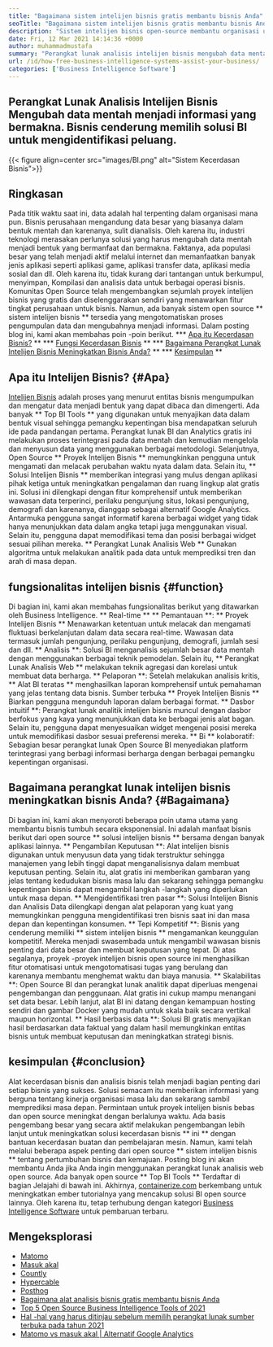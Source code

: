 ```yaml
---
title: "Bagaimana sistem intelijen bisnis gratis membantu bisnis Anda" 
seoTitle: "Bagaimana sistem intelijen bisnis gratis membantu bisnis Anda" 
description: "Sistem intelijen bisnis open-source membantu organisasi untuk menganalisis data secara kritis dan merumuskan strategi yang efektif berdasarkan wawasan bisnis yang berguna." 
date: Fri, 12 Mar 2021 14:14:36 +0000
author: muhammadmustafa
summary: "Perangkat lunak analisis intelijen bisnis mengubah data mentah menjadi informasi yang bermakna. Bisnis cenderung memilih solusi BI untuk mengidentifikasi peluang." 
url: /id/how-free-business-intelligence-systems-assist-your-business/
categories: ['Business Intelligence Software']
---
```


## Perangkat Lunak Analisis Intelijen Bisnis Mengubah data mentah menjadi informasi yang bermakna. Bisnis cenderung memilih solusi BI untuk mengidentifikasi peluang.

{{< figure align=center src="images/BI.png" alt="Sistem Kecerdasan Bisnis">}}


## Ringkasan
Pada titik waktu saat ini, data adalah hal terpenting dalam organisasi mana pun. Bisnis perusahaan mengandung data besar yang biasanya dalam bentuk mentah dan karenanya, sulit dianalisis. Oleh karena itu, industri teknologi merasakan perlunya solusi yang harus mengubah data mentah menjadi bentuk yang bermanfaat dan bermakna. Faktanya, ada populasi besar yang telah menjadi aktif melalui internet dan memanfaatkan banyak jenis aplikasi seperti aplikasi game, aplikasi transfer data, aplikasi media sosial dan dll. Oleh karena itu, tidak kurang dari tantangan untuk berkumpul, menyimpan, Kompilasi dan analisis data untuk berbagai operasi bisnis.
Komunitas Open Source telah mengembangkan sejumlah proyek intelijen bisnis yang gratis dan diselenggarakan sendiri yang menawarkan fitur tingkat perusahaan untuk bisnis. Namun, ada banyak sistem open source ** sistem intelijen bisnis ** tersedia yang mengotomatiskan proses pengumpulan data dan mengubahnya menjadi informasi. Dalam posting blog ini, kami akan membahas poin -poin berikut.
  *** [Apa itu Kecerdasan Bisnis?][1] **
  *** [Fungsi Kecerdasan Bisnis][2] **
  *** [Bagaimana Perangkat Lunak Intelijen Bisnis Meningkatkan Bisnis Anda?][3] **
  *** [Kesimpulan][4] **

## Apa itu Intelijen Bisnis? {#Apa}
[][5][Intelijen Bisnis][6] adalah proses yang menurut entitas bisnis mengumpulkan dan mengatur data menjadi bentuk yang dapat dibaca dan dimengerti. Ada banyak ** Top BI Tools ** yang digunakan untuk menyajikan data dalam bentuk visual sehingga pemangku kepentingan bisa mendapatkan seluruh ide pada pandangan pertama. Perangkat lunak BI dan Analytics gratis ini melakukan proses terintegrasi pada data mentah dan kemudian mengelola dan menyusun data yang menggunakan berbagai metodologi. Selanjutnya, Open Source ** Proyek Intelijen Bisnis ** memungkinkan pengguna untuk mengamati dan melacak perubahan waktu nyata dalam data. Selain itu, ** Solusi Intelijen Bisnis ** memberikan integrasi yang mulus dengan aplikasi pihak ketiga untuk meningkatkan pengalaman dan ruang lingkup alat gratis ini.
Solusi ini dilengkapi dengan fitur komprehensif untuk memberikan wawasan data terperinci, perilaku pengunjung situs, lokasi pengunjung, demografi dan karenanya, dianggap sebagai alternatif Google Analytics. Antarmuka pengguna sangat informatif karena berbagai widget yang tidak hanya menunjukkan data dalam angka tetapi juga menggunakan visual. Selain itu, pengguna dapat memodifikasi tema dan posisi berbagai widget sesuai pilihan mereka. ** Perangkat Lunak Analisis Web ** Gunakan algoritma untuk melakukan analitik pada data untuk memprediksi tren dan arah di masa depan.

## fungsionalitas intelijen bisnis {#function}
Di bagian ini, kami akan membahas fungsionalitas berikut yang ditawarkan oleh Business Intelligence.
** Real-time ** ** Pemantauan **: ** Proyek Intelijen Bisnis ** Menawarkan ketentuan untuk melacak dan mengamati fluktuasi berkelanjutan dalam data secara real-time. Wawasan data termasuk jumlah pengunjung, perilaku pengunjung, demografi, jumlah sesi dan dll.
** Analisis **: Solusi BI menganalisis sejumlah besar data mentah dengan menggunakan berbagai teknik pemodelan. Selain itu, ** Perangkat Lunak Analisis Web ** melakukan teknik agregasi dan korelasi untuk membuat data berharga.
** Pelaporan **: Setelah melakukan analisis kritis, ** Alat BI teratas ** menghasilkan laporan komprehensif untuk pemahaman yang jelas tentang data bisnis. Sumber terbuka ** Proyek Intelijen Bisnis ** Biarkan pengguna mengunduh laporan dalam berbagai format.
** Dasbor intuitif **: Perangkat lunak analitik intelijen bisnis muncul dengan dasbor berfokus yang kaya yang menunjukkan data ke berbagai jenis alat bagan. Selain itu, pengguna dapat menyesuaikan widget mengenai posisi mereka untuk memodifikasi dasbor sesuai preferensi mereka.
** Bi ** kolaboratif: Sebagian besar perangkat lunak Open Source BI menyediakan platform terintegrasi yang berbagi informasi berharga dengan berbagai pemangku kepentingan organisasi.

## Bagaimana perangkat lunak intelijen bisnis meningkatkan bisnis Anda? {#Bagaimana}
Di bagian ini, kami akan menyoroti beberapa poin utama utama yang membantu bisnis tumbuh secara eksponensial. Ini adalah manfaat bisnis berikut dari open source ** solusi intelijen bisnis ** bersama dengan banyak aplikasi lainnya.
** Pengambilan Keputusan **: Alat intelijen bisnis digunakan untuk menyusun data yang tidak terstruktur sehingga manajemen yang lebih tinggi dapat menganalisisnya dalam membuat keputusan penting. Selain itu, alat gratis ini memberikan gambaran yang jelas tentang kedudukan bisnis masa lalu dan sekarang sehingga pemangku kepentingan bisnis dapat mengambil langkah -langkah yang diperlukan untuk masa depan.
** Mengidentifikasi tren pasar **: Solusi Intelijen Bisnis dan Analisis Data dilengkapi dengan alat pelaporan yang kuat yang memungkinkan pengguna mengidentifikasi tren bisnis saat ini dan masa depan dan kepentingan konsumen.
** Tepi Kompetitif **: Bisnis yang cenderung memiliki ** sistem intelijen bisnis ** mengamankan keunggulan kompetitif. Mereka menjadi swasembada untuk mengambil wawasan bisnis penting dari data besar dan membuat keputusan yang tepat. Di atas segalanya, proyek -proyek intelijen bisnis open source ini menghasilkan fitur otomatisasi untuk mengotomatisasi tugas yang berulang dan karenanya membantu menghemat waktu dan biaya manusia.
** Skalabilitas **: Open Source BI dan perangkat lunak analitik dapat diperluas mengenai pengembangan dan penggunaan. Alat gratis ini cukup mampu menangani set data besar. Lebih lanjut, alat BI ini datang dengan kemampuan hosting sendiri dan gambar Docker yang mudah untuk skala baik secara vertikal maupun horizontal.
** Hasil berbasis data **: Solusi BI gratis menyajikan hasil berdasarkan data faktual yang dalam hasil memungkinkan entitas bisnis untuk membuat keputusan dan meningkatkan strategi bisnis.

## kesimpulan {#conclusion}
Alat kecerdasan bisnis dan analisis bisnis telah menjadi bagian penting dari setiap bisnis yang sukses. Solusi semacam itu memberikan informasi yang berguna tentang kinerja organisasi masa lalu dan sekarang sambil memprediksi masa depan. Permintaan untuk proyek intelijen bisnis bebas dan open source meningkat dengan berlalunya waktu. Ada basis pengembang besar yang secara aktif melakukan pengembangan lebih lanjut untuk meningkatkan solusi kecerdasan bisnis ** ini ** dengan bantuan kecerdasan buatan dan pembelajaran mesin. Namun, kami telah melalui beberapa aspek penting dari open source ** sistem intelijen bisnis ** tentang pertumbuhan bisnis dan kemajuan. Posting blog ini akan membantu Anda jika Anda ingin menggunakan perangkat lunak analisis web open source. Ada banyak open source ** Top BI Tools ** Terdaftar di bagian Jelajahi di bawah ini.
Akhirnya, [containerize.com][7] berkembang untuk meningkatkan ember tutorialnya yang mencakup solusi BI open source lainnya. Oleh karena itu, tetap terhubung dengan kategori [Business Intelligence Software][6] untuk pembaruan terbaru.

## Mengeksplorasi
  * [Matomo][8]
  * [Masuk akal][9]
  * [Countly][10]
  * [Hypercable][11]
  * [Posthog][12]
  * [Bagaimana alat analisis bisnis gratis membantu bisnis Anda][13]
  * [Top 5 Open Source Business Intelligence Tools of 2021][14]
  * [Hal -hal yang harus ditinjau sebelum memilih perangkat lunak sumber terbuka pada tahun 2021][15]
  * [Matomo vs masuk akal | Alternatif Google Analytics][16]

  
[1]: #what
[2]: #function
[3]: #how
[4]: #Conclusion
[5]: #
[6]: https://products.containerize.com/business-intelligence
[7]: https://www.containerize.com/
[8]: https://products.containerize.com/business-intelligence/matomo
[9]: https://products.containerize.com/business-intelligence/plausible
[10]: https://products.containerize.com/business-intelligence/countly
[11]: https://products.containerize.com/business-intelligence/hypercable
[12]: https://products.containerize.com/business-intelligence/posthog
[13]: https://blog.containerize.com/2021/03/12/how-free-business-analytics-tools-assist-your-business/
[14]: https://blog.containerize.com/business-intelligence-software/top-5-open-source-business-intelligence-solutions-of-2021/
[15]: https://blog.containerize.com/cmdb-software/things-to-review-before-opting-open-source-software-in-2021/
[16]: https://blog.containerize.com/business-intelligence-software/matomo-vs-plausible-google-analytics-alternatives/
